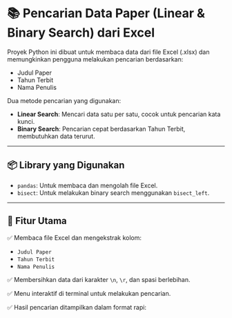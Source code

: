 # 📚 Pencarian Data Paper (Linear & Binary Search) dari Excel

Proyek Python ini dibuat untuk membaca data dari file Excel (.xlsx) dan memungkinkan pengguna melakukan pencarian berdasarkan:

- Judul Paper
- Tahun Terbit
- Nama Penulis

Dua metode pencarian yang digunakan:
- **Linear Search**: Mencari data satu per satu, cocok untuk pencarian kata kunci.
- **Binary Search**: Pencarian cepat berdasarkan Tahun Terbit, membutuhkan data terurut.

---

## 📦 Library yang Digunakan

- `pandas`: Untuk membaca dan mengolah file Excel.
- `bisect`: Untuk melakukan binary search menggunakan `bisect_left`.

---

## 🧠 Fitur Utama

✅ Membaca file Excel dan mengekstrak kolom:
- `Judul Paper`
- `Tahun Terbit`
- `Nama Penulis`

✅ Membersihkan data dari karakter `\n`, `\r`, dan spasi berlebihan.

✅ Menu interaktif di terminal untuk melakukan pencarian.

✅ Hasil pencarian ditampilkan dalam format rapi:

